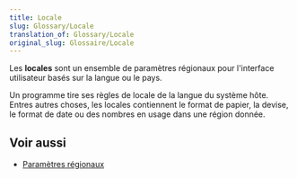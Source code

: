 ```yaml
---
title: Locale
slug: Glossary/Locale
translation_of: Glossary/Locale
original_slug: Glossaire/Locale
---
```


Les **locales** sont un ensemble de paramètres régionaux pour l'interface utilisateur basés sur la langue ou le pays.

Un programme tire ses règles de locale de la langue du système hôte. Entres autres choses, les locales contiennent le format de papier, la devise, le format de date ou des nombres en usage dans une région donnée.

## Voir aussi

- [Paramètres régionaux](http://fr.wikipedia.org/wiki/Param%C3%A8tres_r%C3%A9gionaux)
